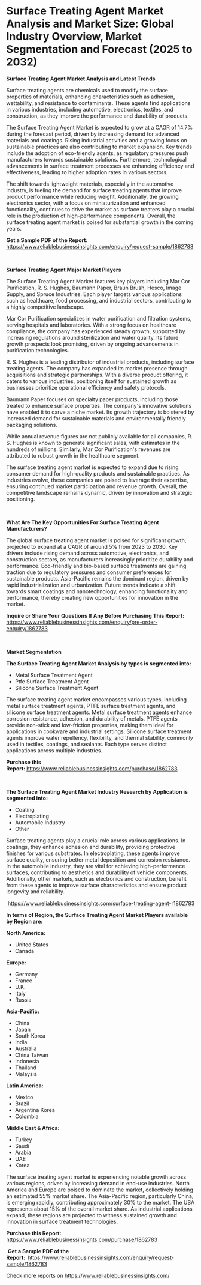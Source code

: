 <p><h1>Surface Treating Agent Market Analysis and Market Size: Global Industry Overview, Market Segmentation and Forecast (2025 to 2032)</h1></p><p><strong>Surface Treating Agent Market Analysis and Latest Trends</strong></p>
<p><p>Surface treating agents are chemicals used to modify the surface properties of materials, enhancing characteristics such as adhesion, wettability, and resistance to contaminants. These agents find applications in various industries, including automotive, electronics, textiles, and construction, as they improve the performance and durability of products.</p><p>The Surface Treating Agent Market is expected to grow at a CAGR of 14.7% during the forecast period, driven by increasing demand for advanced materials and coatings. Rising industrial activities and a growing focus on sustainable practices are also contributing to market expansion. Key trends include the adoption of eco-friendly agents, as regulatory pressures push manufacturers towards sustainable solutions. Furthermore, technological advancements in surface treatment processes are enhancing efficiency and effectiveness, leading to higher adoption rates in various sectors.</p><p>The shift towards lightweight materials, especially in the automotive industry, is fueling the demand for surface treating agents that improve product performance while reducing weight. Additionally, the growing electronics sector, with a focus on miniaturization and enhanced functionality, continues to drive the market as surface treaters play a crucial role in the production of high-performance components. Overall, the surface treating agent market is poised for substantial growth in the coming years.</p></p>
<p><strong>Get a Sample PDF of the Report:&nbsp;</strong> <a href="https://www.reliablebusinessinsights.com/enquiry/request-sample/1862783?utm_campaign=2789&utm_medium=2&utm_source=Github&utm_content=ia&utm_term=31032025&utm_id=surface-treating-agent">https://www.reliablebusinessinsights.com/enquiry/request-sample/1862783</a></p>
<p>&nbsp;</p>
<p><strong>Surface Treating Agent Major Market Players</strong></p>
<p><p>The Surface Treating Agent Market features key players including Mar Cor Purification, R. S. Hughes, Baumann Paper, Braun Brush, Hesco, Image Supply, and Spruce Industries. Each player targets various applications such as healthcare, food processing, and industrial sectors, contributing to a highly competitive landscape.</p><p>Mar Cor Purification specializes in water purification and filtration systems, serving hospitals and laboratories. With a strong focus on healthcare compliance, the company has experienced steady growth, supported by increasing regulations around sterilization and water quality. Its future growth prospects look promising, driven by ongoing advancements in purification technologies.</p><p>R. S. Hughes is a leading distributor of industrial products, including surface treating agents. The company has expanded its market presence through acquisitions and strategic partnerships. With a diverse product offering, it caters to various industries, positioning itself for sustained growth as businesses prioritize operational efficiency and safety protocols.</p><p>Baumann Paper focuses on specialty paper products, including those treated to enhance surface properties. The company's innovative solutions have enabled it to carve a niche market. Its growth trajectory is bolstered by increased demand for sustainable materials and environmentally friendly packaging solutions.</p><p>While annual revenue figures are not publicly available for all companies, R. S. Hughes is known to generate significant sales, with estimates in the hundreds of millions. Similarly, Mar Cor Purification's revenues are attributed to robust growth in the healthcare segment.</p><p>The surface treating agent market is expected to expand due to rising consumer demand for high-quality products and sustainable practices. As industries evolve, these companies are poised to leverage their expertise, ensuring continued market participation and revenue growth. Overall, the competitive landscape remains dynamic, driven by innovation and strategic positioning.</p></p>
<p>&nbsp;</p>
<p><strong>What Are The Key Opportunities For Surface Treating Agent Manufacturers?</strong></p>
<p><p>The global surface treating agent market is poised for significant growth, projected to expand at a CAGR of around 5% from 2023 to 2030. Key drivers include rising demand across automotive, electronics, and construction sectors, as manufacturers increasingly prioritize durability and performance. Eco-friendly and bio-based surface treatments are gaining traction due to regulatory pressures and consumer preferences for sustainable products. Asia-Pacific remains the dominant region, driven by rapid industrialization and urbanization. Future trends indicate a shift towards smart coatings and nanotechnology, enhancing functionality and performance, thereby creating new opportunities for innovation in the market.</p></p>
<p><strong>Inquire or Share Your Questions If Any Before Purchasing This Report:</strong> <a href="https://www.reliablebusinessinsights.com/enquiry/pre-order-enquiry/1862783?utm_campaign=2789&utm_medium=2&utm_source=Github&utm_content=ia&utm_term=31032025&utm_id=surface-treating-agent">https://www.reliablebusinessinsights.com/enquiry/pre-order-enquiry/1862783</a></p>
<p>&nbsp;</p>
<p><strong>Market Segmentation</strong></p>
<p><strong>The Surface Treating Agent Market Analysis by types is segmented into:</strong></p>
<p><ul><li>Metal Surface Treatment Agent</li><li>Ptfe Surface Treatment Agent</li><li>Silicone Surface Treatment Agent</li></ul></p>
<p><p>The surface treating agent market encompasses various types, including metal surface treatment agents, PTFE surface treatment agents, and silicone surface treatment agents. Metal surface treatment agents enhance corrosion resistance, adhesion, and durability of metals. PTFE agents provide non-stick and low-friction properties, making them ideal for applications in cookware and industrial settings. Silicone surface treatment agents improve water repellency, flexibility, and thermal stability, commonly used in textiles, coatings, and sealants. Each type serves distinct applications across multiple industries.</p></p>
<p><strong>Purchase this Report:&nbsp;</strong><a href="https://www.reliablebusinessinsights.com/purchase/1862783?utm_campaign=2789&utm_medium=2&utm_source=Github&utm_content=ia&utm_term=31032025&utm_id=surface-treating-agent">https://www.reliablebusinessinsights.com/purchase/1862783</a></p>
<p>&nbsp;</p>
<p><strong>The Surface Treating Agent Market Industry Research by Application is segmented into:</strong></p>
<p><ul><li>Coating</li><li>Electroplating</li><li>Automobile Industry</li><li>Other</li></ul></p>
<p><p>Surface treating agents play a crucial role across various applications. In coatings, they enhance adhesion and durability, providing protective finishes for various substrates. In electroplating, these agents improve surface quality, ensuring better metal deposition and corrosion resistance. In the automobile industry, they are vital for achieving high-performance surfaces, contributing to aesthetics and durability of vehicle components. Additionally, other markets, such as electronics and construction, benefit from these agents to improve surface characteristics and ensure product longevity and reliability.</p></p>
<p><a href="https://www.reliablebusinessinsights.com/surface-treating-agent-r1862783?utm_campaign=2789&utm_medium=2&utm_source=Github&utm_content=ia&utm_term=31032025&utm_id=surface-treating-agent">&nbsp;https://www.reliablebusinessinsights.com/surface-treating-agent-r1862783</a></p>
<p><strong>In terms of Region, the Surface Treating Agent Market Players available by Region are:</strong></p>
<p>
    <p> <strong> North America: </strong>
        <ul>
            <li>United States</li>
            <li>Canada</li>
        </ul>
        </p> 
    <p> <strong> Europe: </strong>
        <ul>
            <li>Germany</li>
            <li>France</li>
            <li>U.K.</li>
            <li>Italy</li>
            <li>Russia</li>
        </ul>
        </p> 
    <p> <strong> Asia-Pacific: </strong>
        <ul>
            <li>China</li>
            <li>Japan</li>
            <li>South Korea</li>
            <li>India</li>
            <li>Australia</li>
            <li>China Taiwan</li>
            <li>Indonesia</li>
            <li>Thailand</li>
            <li>Malaysia</li>
        </ul>
        </p> 
    <p> <strong> Latin America: </strong>
        <ul>
            <li>Mexico</li>
            <li>Brazil</li>
            <li>Argentina Korea</li>
            <li>Colombia</li>
        </ul>
        </p> 
    <p> <strong> Middle East & Africa: </strong>
        <ul>
            <li>Turkey</li>
            <li>Saudi</li>
            <li>Arabia</li>
            <li>UAE</li>
            <li>Korea</li>
        </ul>
    </p>
    </p>
<p><p>The surface treating agent market is experiencing notable growth across various regions, driven by increasing demand in end-use industries. North America and Europe are poised to dominate the market, collectively holding an estimated 55% market share. The Asia-Pacific region, particularly China, is emerging rapidly, contributing approximately 30% to the market. The USA represents about 15% of the overall market share. As industrial applications expand, these regions are projected to witness sustained growth and innovation in surface treatment technologies.</p></p>
<p><strong>Purchase this Report: </strong><a href="https://www.reliablebusinessinsights.com/purchase/1862783?utm_campaign=2789&utm_medium=2&utm_source=Github&utm_content=ia&utm_term=31032025&utm_id=surface-treating-agent">https://www.reliablebusinessinsights.com/purchase/1862783</a></p>
<p>&nbsp;<strong>Get a Sample PDF of the Report:&nbsp;&nbsp;</strong><a href="https://www.reliablebusinessinsights.com/enquiry/request-sample/1862783?utm_campaign=2789&utm_medium=2&utm_source=Github&utm_content=ia&utm_term=31032025&utm_id=surface-treating-agent">https://www.reliablebusinessinsights.com/enquiry/request-sample/1862783</a></p>
<p><strong></strong></p>
<p>Check more reports on <a href="https://www.reliablebusinessinsights.com/?utm_campaign=2789&utm_medium=2&utm_source=Github&utm_content=ia&utm_term=31032025&utm_id=surface-treating-agent">https://www.reliablebusinessinsights.com/</a></p>